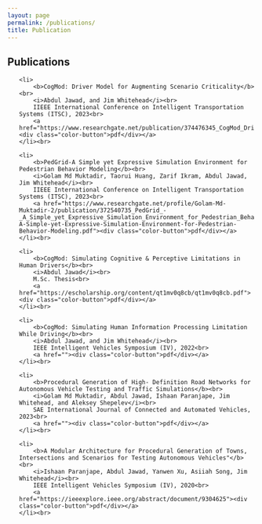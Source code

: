 ```yaml
---
layout: page
permalink: /publications/
title: Publication
---
```



<h2>Publications</h2>
<ul>

	<li>
		<b>CogMod: Driver Model for Augmenting Scenario Criticality</b><br>
		<i>Abdul Jawad, and Jim Whitehead</i><br>
		IIEEE International Conference on Intelligent Transportation Systems (ITSC), 2023<br>
		<a href="https://www.researchgate.net/publication/374476345_CogMod_Driver_Model_for_Augmenting_Scenario_Criticality"><div class="color-button">pdf</div></a>
	</li><br>

	<li>
		<b>PedGrid-A Simple yet Expressive Simulation Environment for Pedestrian Behavior Modeling</b><br>
		<i>Golam Md Muktadir, Taorui Huang, Zarif Ikram, Abdul Jawad, Jim Whitehead</i><br>
		IIEEE International Conference on Intelligent Transportation Systems (ITSC), 2023<br>
		<a href="https://www.researchgate.net/profile/Golam-Md-Muktadir-2/publication/372540735_PedGrid_-_A_Simple_yet_Expressive_Simulation_Environment_for_Pedestrian_Behavior_Modeling/links/64bd813fb9ed6874a53eb127/PedGrid-A-Simple-yet-Expressive-Simulation-Environment-for-Pedestrian-Behavior-Modeling.pdf"><div class="color-button">pdf</div></a>
	</li><br>

	<li>
		<b>CogMod: Simulating Cognitive & Perceptive Limitations in Human Drivers</b><br>
		<i>Abdul Jawad</i><br>
		M.Sc. Thesis<br>
		<a href="https://escholarship.org/content/qt1mv0q8cb/qt1mv0q8cb.pdf"><div class="color-button">pdf</div></a>
	</li><br>

	<li>
		<b>CogMod: Simulating Human Information Processing Limitation While Driving</b><br>
		<i>Abdul Jawad, and Jim Whitehead</i><br>
		IEEE Intelligent Vehicles Symposium (IV), 2022<br>
		<a href=""><div class="color-button">pdf</div></a>
	</li><br>

	<li>
		<b>Procedural Generation of High- Definition Road Networks for Autonomous Vehicle Testing and Traffic Simulations</b><br>
		<i>Golam Md Muktadir, Abdul Jawad, Ishaan Paranjape, Jim Whitehead, and Aleksey Shepelev</i><br>
		SAE International Journal of Connected and Automated Vehicles, 2023<br>
		<a href=""><div class="color-button">pdf</div></a>
	</li><br>
	
	<li>
		<b>A Modular Architecture for Procedural Generation of Towns, Intersections and Scenarios for Testing Autonomous Vehicles"</b><br>
		<i>Ishaan Paranjape, Abdul Jawad, Yanwen Xu, Asiiah Song, Jim Whitehead</i><br>
		IEEE Intelligent Vehicles Symposium (IV), 2020<br>
		<a href="https://ieeexplore.ieee.org/abstract/document/9304625"><div class="color-button">pdf</div></a>
	</li><br>

<!-- 
	<li>
		<b>"Paper title #1"</b><br>
		<i>List of authors</i><br>
		Conference, Year<br>
		<a href=""><div class="color-button">pdf</div></a><a href=""><div class="color-button">cite</div></a><a href=""><div class="color-button">code</div></a>
	</li><br>
	 -->
</ul>
